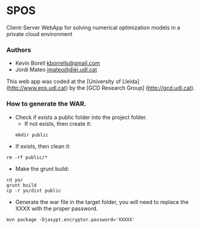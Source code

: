 # SPOS
Client-Server WebApp for solving numerical optimization models in a private cloud environment

### Authors
* Kevin Borell <kborrells@gmail.com>
* Jordi Mateo <jmateo@diei.udl.cat>

This web app was coded at the [University of Lleida] (http://www.eps.udl.cat) by the [GCD Research Group] (http://gcd.udl.cat).

### How to generate the WAR.

* Check if exists a public folder into the project folder.
  * If not exists, then create it:
  ```{r, engine='bash', count_lines}
  mkdir public
  ```
 * If exists, then clean it: 
 ```{r, engine='bash', count_lines} 
 rm -rf public/* 
 ```
* Make the grunt build:
```{r, engine='bash', count_lines} 
cd yo/ 
grunt build 
cp -r yo/dist public
```
* Generate the war file in the target folder, you will need to replace the XXXX with the proper password.
```{r, engine='bash', count_lines}
mvn package -Djasypt.encryptor.password='XXXXX'
```
